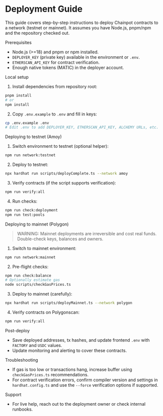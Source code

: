 # Deployment Guide

This guide covers step-by-step instructions to deploy Chainpot contracts to a network (testnet or mainnet). It assumes you have Node.js, pnpm/npm and the repository checked out.

Prerequisites
- Node.js (>=18) and pnpm or npm installed.
- `DEPLOYER_KEY` (private key) available in the environment or `.env`.
- `ETHERSCAN_API_KEY` for contract verification.
- Enough native tokens (MATIC) in the deployer account.

Local setup
1. Install dependencies from repository root:

```bash
pnpm install
# or
npm install
```

2. Copy `.env.example` to `.env` and fill in keys:

```bash
cp .env.example .env
# Edit .env to add DEPLOYER_KEY, ETHERSCAN_API_KEY, ALCHEMY URLs, etc.
```

Deploying to testnet (Amoy)
1. Switch environment to testnet (optional helper):

```bash
npm run network:testnet
```

2. Deploy to testnet:

```bash
npx hardhat run scripts/deployComplete.ts --network amoy
```

3. Verify contracts (if the script supports verification):

```bash
npm run verify:all
```

4. Run checks:

```bash
npm run check:deployment
npm run test:pools
```

Deploying to mainnet (Polygon)
> WARNING: Mainnet deployments are irreversible and cost real funds. Double-check keys, balances and owners.

1. Switch to mainnet environment:

```bash
npm run network:mainnet
```

2. Pre-flight checks:

```bash
npm run check:balance
# Optionally estimate gas
node scripts/checkGasPrices.ts
```

3. Deploy to mainnet (carefully):

```bash
npx hardhat run scripts/deployMainnet.ts --network polygon
```

4. Verify contracts on Polygonscan:

```bash
npm run verify:all
```

Post-deploy
- Save deployed addresses, tx hashes, and update frontend `.env` with `FACTORY` and `USDC` values.
- Update monitoring and alerting to cover these contracts.

Troubleshooting
- If gas is too low or transactions hang, increase buffer using `checkGasPrices.ts` recommendations.
- For contract verification errors, confirm compiler version and settings in `hardhat.config.ts` and use the `--force` verification options if supported.

Support
- For live help, reach out to the deployment owner or check internal runbooks.
